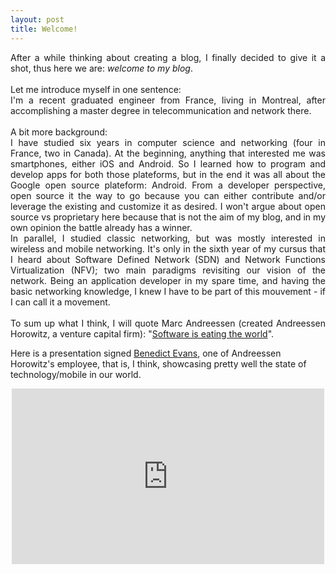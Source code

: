 ```yaml
---
layout: post
title: Welcome!
---
```

<p align="justify">
After a while thinking about creating a blog, I finally decided to give it a shot, thus here we are: <i>welcome to my blog</i>. <br>
<br>
Let me introduce myself in one sentence: <br>
I'm a recent graduated engineer from France, living in Montreal, after accomplishing a master degree in telecommunication and network there. <br>
<br>
A bit more background: <br>
I have studied six years in computer science and networking (four in France, two in Canada).
At the beginning, anything that interested me was smartphones, either iOS and Android. So I learned how to program and develop apps for both those plateforms, but in the end it was all about the Google open source plateform: Android. From a developer perspective, open source it the way to go because you can either contribute and/or leverage the existing and customize it as desired. I won't argue about open source vs proprietary here because that is not the aim of my blog, and in my own opinion the battle already has a winner. <br>
In parallel, I studied classic networking, but was mostly interested in wireless and mobile networking. It's only in the sixth year of my cursus that I heard about Software Defined Network (SDN) and Network Functions Virtualization (NFV); two main paradigms revisiting our vision of the network.
Being an application developer in my spare time, and having the basic networking knowledge, I knew I have to be part of this mouvement - if I can call it a movement. <br>
<br>
To sum up what I think, I will quote Marc Andreessen (created Andreessen Horowitz, a venture capital firm): "<a href="http://www.wsj.com/articles/SB10001424053111903480904576512250915629460">Software is eating the world</a>". <br>

Here is a presentation signed <a href="http://ben-evans.com">Benedict Evans</a>, one of Andreessen Horowitz's employee, that is, I think, showcasing pretty well the state of technology/mobile in our world. 

</p>

<p align="center">
<iframe src="https://player.vimeo.com/video/130722577" width="500" height="281" frameborder="0" webkitallowfullscreen mozallowfullscreen allowfullscreen></iframe>
</p>

